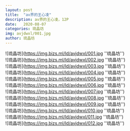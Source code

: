 ```yaml
---
layout: post
title:  "av界的王心凌"
description: av界的王心凌，12P
date:   2020-08-07
categories: 琉晶坊
img: avjdwxl/001.jpg
author: 琉晶坊
---
```



![琉晶坊](https://img.bizs.ml/ld/avjdwxl/001.jpg ''琉晶坊'') <br>
![琉晶坊](https://img.bizs.ml/ld/avjdwxl/002.jpg ''琉晶坊'') <br>
![琉晶坊](https://img.bizs.ml/ld/avjdwxl/003.jpg ''琉晶坊'') <br>
![琉晶坊](https://img.bizs.ml/ld/avjdwxl/004.jpg ''琉晶坊'') <br>
![琉晶坊](https://img.bizs.ml/ld/avjdwxl/005.jpg ''琉晶坊'') <br>
![琉晶坊](https://img.bizs.ml/ld/avjdwxl/006.jpg ''琉晶坊'') <br>
![琉晶坊](https://img.bizs.ml/ld/avjdwxl/007.jpg ''琉晶坊'') <br>
![琉晶坊](https://img.bizs.ml/ld/avjdwxl/008.jpg ''琉晶坊'') <br>
![琉晶坊](https://img.bizs.ml/ld/avjdwxl/009.jpg ''琉晶坊'') <br>
![琉晶坊](https://img.bizs.ml/ld/avjdwxl/010.jpg ''琉晶坊'') <br>
![琉晶坊](https://img.bizs.ml/ld/avjdwxl/011.jpg ''琉晶坊'') <br>
![琉晶坊](https://img.bizs.ml/ld/avjdwxl/012.jpg ''琉晶坊'') <br>
